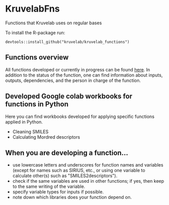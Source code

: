 # KruvelabFns
Functions that Kruvelab uses on regular bases


To install the R-package run:
```
devtools::install_github("kruvelab/kruvelab_functions")
```

## Functions overview

All functions developed or currently in progress can be found [here](https://kruvelab-my.sharepoint.com/:x:/g/personal/idarahusu_kruvelab_onmicrosoft_com/ESnA3VMZ9lBNubtbL7UYJlYBBiDkiMGXWNy8Pc06lljlNA?e=fkE42b).
In addition to the status of the function, one can find information about inputs, outputs, dependencies, and the person in charge of the function.

## Developed Google colab workbooks for functions in Python

Here you can find workbooks developed for applying specific functions applied in Python.

* Cleaning SMILES
* Calculating Mordred descriptors

## When you are developing a function...

* use lowercase letters and underscores for function names and variables (except for names such as SIRIUS, etc., or using one variable to calculate other(s) such as "SMILES2descriptors").
* check if the same variables are used in other functions; if yes, then keep to the same writing of the variable.
* specify variable types for inputs if possible.
* note down which libraries does your function depend on.

